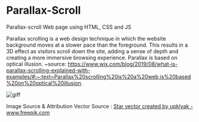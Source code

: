 # Parallax-Scroll

Parallax-scroll Web page using HTML, CSS and JS

Parallax scrolling is a web design technique in which the website background
moves at a slower pace than the foreground. This results in a 3D effect as 
visitors scroll down the site, adding a sense of depth and creating a more 
immersive browsing experience. Parallax is based on optical illusion.
~source:
https://www.wix.com/blog/2019/08/what-is-parallax-scrolling-explained-with-examples/#:~:text=Parallax%20scrolling%20is%20a%20web,is%20based%20on%20optical%20illusion.

![giff](https://user-images.githubusercontent.com/58940284/135389497-17a6e5d0-32ae-4339-b7f8-e52d49995c07.gif)


Image Source & Attribution
Vector Source :
<a href="https://www.freepik.com/vectors/star">Star vector created by upklyak - www.freepik.com</a>
